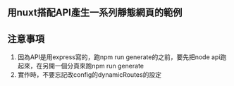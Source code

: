 ## 用nuxt搭配API產生一系列靜態網頁的範例
## 注意事項
1. 因為API是用express寫的，跑npm run generate的之前，要先把node api跑起來，在另開一個分頁來跑npm run generate
2. 實作時，不要忘記改config的dynamicRoutes的設定